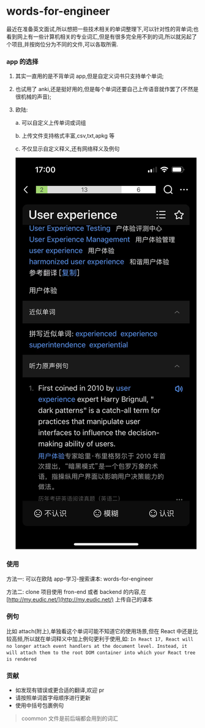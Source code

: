 # words-for-engineer

最近在准备英文面试,所以想把一些技术相关的单词整理下,可以针对性的背单词;也看到网上有一些计算机相关的专业词汇,但是有很多完全用不到的词,所以就另起了个项目,并按岗位分为不同的文件,可以各取所需.

### app 的选择

1. 其实一直用的是不背单词 app,但是自定义词书只支持单个单词;
2. 也试用了 anki,还是挺好用的,但是每个单词还要自己上传语音就作罢了(不然是很机械的声音);
3. 欧陆:

   a. 可以自定义上传单词或词组

   b. 上传文件支持格式丰富,csv,txt,apkg 等

   c. 不仅显示自定义释义,还有网络释义及例句

   ![](/images/userexperience.jpeg)

### 使用

方法一: 可以在欧陆 app-学习-搜索课本: words-for-engineer

方法二: clone 项目使用 fron-end 或者 backend 的内容,在 [http://my.eudic.net/](http://my.eudic.net/) 上传自己的课本

### 例句

比如 attach(附上),单独看这个单词可能不知道它的使用场景,但在 React 中还是比较高频,所以就在单词释义中加上例句更利于使用,如: `In React 17, React will no longer attach event handlers at the document level. Instead, it will attach them to the root DOM container into which your React tree is rendered`

### 贡献

- 如发现有错误或更合适的翻译,欢迎 pr
- 请按照单词首字母顺序进行更新
- 使用中括号包裹例句

> coommon 文件是前后端都会用到的词汇
